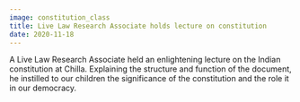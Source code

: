 ```yaml
---
image: constitution_class
title: Live Law Research Associate holds lecture on constitution
date: 2020-11-18
---
```

A Live Law Research Associate held an enlightening lecture on the Indian constitution at Chilla.
Explaining the structure and function of the document, he instilled to our children the 
significance of the constitution and the role it in our democracy.